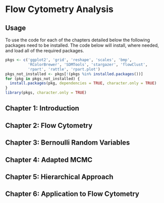 # Flow Cytometry Analysis

## Usage
To use the code for each of the chapters detailed below the following packages
need to be installed. The code below will install, where needed, and load all 
of the required packages.

```r
pkgs <- c('ggplot2', 'grid', 'reshape', 'scales', 'bmp',
          'RColorBrewer', 'SDMTools', 'stargazer', 'flowClust',
          'rpart', 'rattle', 'rpart.plot')
pkgs_not_installed <- pkgs[!(pkgs %in% installed.packages())]
for (pkg in pkgs_not_installed) {
  install.packages(pkg, dependencies = TRUE, character.only = TRUE)
}
library(pkgs, character.only = TRUE)
```

## Chapter 1: Introduction

## Chapter 2: Flow Cytometry

## Chapter 3: Bernoulli Random Variables

## Chapter 4: Adapted MCMC

## Chapter 5: Hierarchical Approach

## Chapter 6: Application to Flow Cytometry
